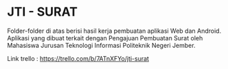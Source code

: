 # JTI - SURAT

Folder-folder di atas berisi hasil kerja pembuatan aplikasi Web dan Android.
Aplikasi yang dibuat terkait dengan Pengajuan Pembuatan Surat oleh Mahasiswa Jurusan Teknologi Informasi Politeknik Negeri Jember.


Link trello : https://trello.com/b/7ATnXFYo/jti-surat
